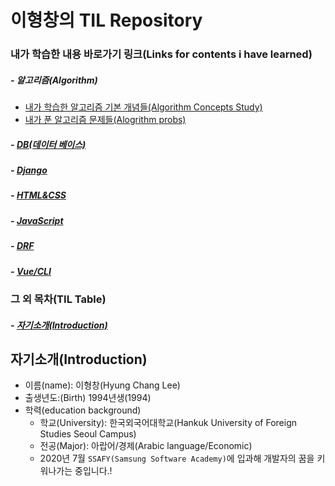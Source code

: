 # 이형창의 TIL Repository

### 내가 학습한 내용 바로가기 링크(Links for contents i have learned)

##### - 알고리즘(Algorithm)

- [내가 학습한 알고리즘 기본 개념들(Algorithm Concepts Study)](https://github.com/brotherspear1994/TIL/tree/master/%EC%95%8C%EA%B3%A0%EB%A6%AC%EC%A6%98(Algorithm)/%EC%95%8C%EA%B3%A0%EB%A6%AC%EC%A6%98%20%EA%B0%9C%EB%85%90)
- [내가 푼 알고리즘 문제들(Alogrithm probs)](https://github.com/brotherspear1994/TIL/tree/master/%EC%95%8C%EA%B3%A0%EB%A6%AC%EC%A6%98(Algorithm)/%EC%95%8C%EA%B3%A0%EB%A6%AC%EC%A6%98%20%EB%AC%B8%EC%A0%9C)

##### - [DB(데이터 베이스)](https://github.com/brotherspear1994/TIL/tree/master/DB(%EB%8D%B0%EC%9D%B4%ED%84%B0%EB%B2%A0%EC%9D%B4%EC%8A%A4)%20%EA%B8%B0%EC%B4%88#db%EB%8D%B0%EC%9D%B4%ED%84%B0-%EB%B2%A0%EC%9D%B4%EC%8A%A4-readme)

##### - [Django](https://github.com/brotherspear1994/TIL/tree/master/Django%20%EA%B8%B0%EC%B4%88%EA%B0%9C%EB%85%90(ManyToManyField%20%EA%B9%8C%EC%A7%80)#django-%EA%B8%B0%EC%B4%88%EA%B0%9C%EB%85%90-%ED%95%99%EC%8A%B5-readme)

##### - [HTML&CSS](https://github.com/brotherspear1994/TIL/tree/master/HTML%26CSS%20%EA%B8%B0%EC%B4%88#htmlcss-%EA%B8%B0%EC%B4%88-readme)

##### - [JavaScript](https://github.com/brotherspear1994/TIL/tree/master/JavaScript%20%EA%B8%B0%EC%B4%88#javascript-%EA%B8%B0%EC%B4%88-readme)

##### - [DRF](https://github.com/brotherspear1994/TIL/tree/master/drf%20%EA%B8%B0%EC%B4%88#drfdjango-restful-framework-readme)

##### - [Vue/CLI](https://github.com/brotherspear1994/TIL/tree/master/vue%20%EA%B8%B0%EC%B4%88#vuecli-%EA%B8%B0%EC%B4%88-readme)



### 그 외 목차(TIL Table)

##### - [자기소개(Introduction)](https://github.com/brotherspear1994/TIL/blob/master/README.md#%EC%9E%90%EA%B8%B0%EC%86%8C%EA%B0%9Cintroduction)



## 자기소개(Introduction)

- 이름(name): 이형창(Hyung Chang Lee)
- 출생년도:(Birth) 1994년생(1994)
- 학력(education background)
  - 학교(University): 한국외국어대학교(Hankuk University of Foreign Studies Seoul Campus)
  - 전공(Major): 아랍어/경제(Arabic language/Economic)
  - 2020년 7월 `SSAFY(Samsung Software Academy)`에 입과해 개발자의 꿈을 키워나가는 중입니다.!
